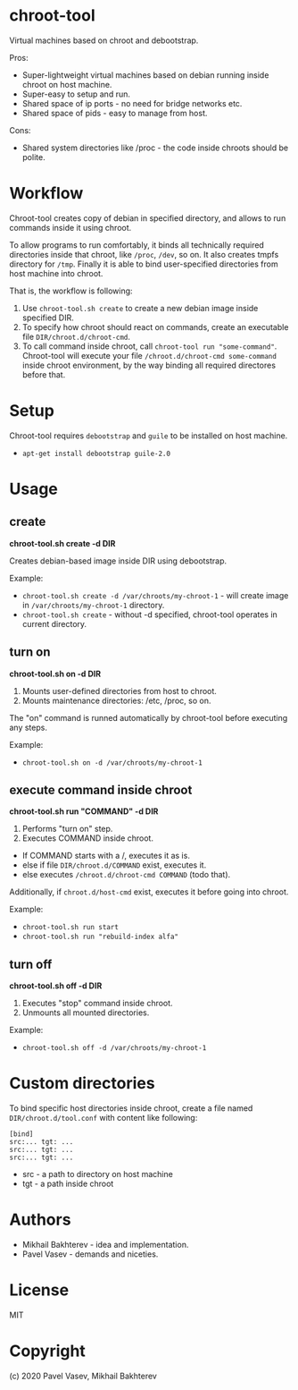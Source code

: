 # chroot-tool
Virtual machines based on chroot and debootstrap.

Pros:
* Super-lightweight virtual machines based on debian running inside chroot on host machine.
* Super-easy to setup and run.
* Shared space of ip ports - no need for bridge networks etc.
* Shared space of pids - easy to manage from host.

Cons:
* Shared system directories like /proc - the code inside chroots should be polite.

# Workflow

Chroot-tool creates copy of debian in specified directory, and allows to run commands inside it using chroot. 

To allow programs to run comfortably, it binds all technically required directories
inside that chroot, like `/proc`, `/dev`, so on. It also creates tmpfs directory for `/tmp`.
Finally it is able to bind user-specified directories from host machine into chroot.

That is, the workflow is following:
1. Use `chroot-tool.sh create` to create a new debian image inside specified DIR.
2. To specify how chroot should react on commands, create an executable file `DIR/chroot.d/chroot-cmd`.
3. To call command inside chroot, call `chroot-tool run "some-command"`.
Chroot-tool will execute your file `/chroot.d/chroot-cmd some-command` inside chroot environment, 
by the way binding all required directores before that.

# Setup

Chroot-tool requires `debootstrap` and `guile` to be installed on host machine.

* `apt-get install debootstrap guile-2.0`

# Usage

## create
**chroot-tool.sh create -d DIR**

Creates debian-based image inside DIR using debootstrap.

Example:
* `chroot-tool.sh create -d /var/chroots/my-chroot-1` - will create image in `/var/chroots/my-chroot-1` directory.
* `chroot-tool.sh create` - without -d specified, chroot-tool operates in current directory.

## turn on

**chroot-tool.sh on -d DIR**

1. Mounts user-defined directories from host to chroot.
2. Mounts maintenance directories: /etc, /proc, so on.

The "on" command is runned automatically by chroot-tool before executing any steps.

Example:
* `chroot-tool.sh on -d /var/chroots/my-chroot-1`

## execute command inside chroot

**chroot-tool.sh run "COMMAND" -d DIR**

1. Performs "turn on" step.
2. Executes COMMAND inside chroot.

* If COMMAND starts with a /, executes it as is.
* else if file `DIR/chroot.d/COMMAND` exist, executes it.
* else executes `/chroot.d/chroot-cmd COMMAND` (todo that).

Additionally, if `chroot.d/host-cmd` exist, executes it before going into chroot.

Example:
* `chroot-tool.sh run start`
* `chroot-tool.sh run "rebuild-index alfa"`

## turn off

**chroot-tool.sh off -d DIR**

1. Executes "stop" command inside chroot.
2. Unmounts all mounted directories.

Example:
* `chroot-tool.sh off -d /var/chroots/my-chroot-1`

# Custom directories

To bind specific host directories inside chroot, create a file named `DIR/chroot.d/tool.conf`
with content like following:
```
[bind]
src:... tgt: ...
src:... tgt: ...
src:... tgt: ...
```
* src - a path to directory on host machine
* tgt - a path inside chroot

# Authors

* Mikhail Bakhterev - idea and implementation.
* Pavel Vasev - demands and niceties.

# License

MIT

# Copyright

(c) 2020 Pavel Vasev, Mikhail Bakhterev
